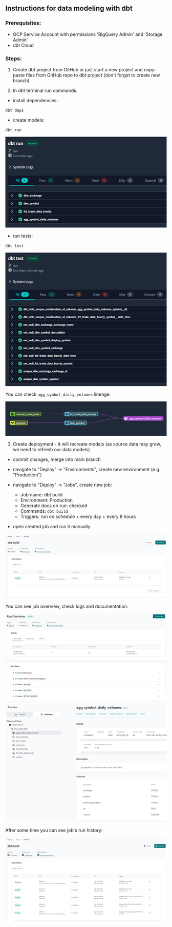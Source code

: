 ## Instructions for data modeling with dbt

### Prerequisites:

- GCP Service Account with permissions 'BigQuery Admin' and 'Storage Admin'
- dbt Cloud

### Steps:

1. Create dbt project from GitHub or just start a new project and copy-paste files from GitHub repo to dbt project (don't forget to create new branch)

2. In dbt terminal run commands:

* install dependencies:
```commandline
dbt deps
```

* create models:
```commandline
dbt run
```

![dbt_run](../../assets/dbt/dbt_run.png)

* run tests:
```commandline
dbt test
```

![dbt_test](../../assets/dbt/dbt_test.png)

You can check `agg_symbol_daily_volumes` lineage:

![lineage](../../assets/dbt/lineage.png)

3. Create deployment - it will recreate models (as source data may grow, we need to refresh our data models)

* commit changes, merge into main branch

* navigate to "Deploy" -> "Environments", create new environment (e.g. "Production")

* navigate to "Deploy" -> "Jobs", create new job:
   - Job name: dbt build
   - Environment: Production
   - Generate docs on run: checked
   - Commands: `dbt build`
   - Triggers: run on schedule + every day + every 8 hours

* open created job and run it manually

![build_job](../../assets/dbt/build_job.png)

You can see job overview, check logs and documentation:

![build_job_run_overview](../../assets/dbt/build_job_run_overview.png)
![docs](../../assets/dbt/docs.png)

After some time you can see job's run history:

![build_job_history](../../assets/dbt/build_job_history.png)


